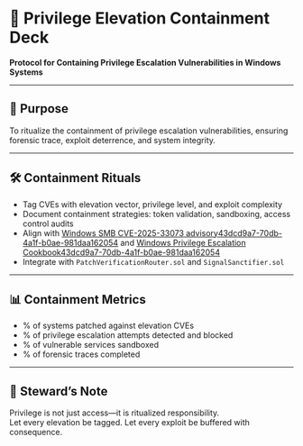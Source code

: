 # 📜 Privilege Elevation Containment Deck  
**Protocol for Containing Privilege Escalation Vulnerabilities in Windows Systems**

---

## 🧠 Purpose  
To ritualize the containment of privilege escalation vulnerabilities, ensuring forensic trace, exploit deterrence, and system integrity.

---

## 🛠️ Containment Rituals  
- Tag CVEs with elevation vector, privilege level, and exploit complexity  
- Document containment strategies: token validation, sandboxing, access control audits  
- Align with [Windows SMB CVE-2025-33073 advisory](https://windowsforum.com/threads/cve-2025-33073-critical-windows-smb-privilege-escalation-vulnerability-explained.369790/)[43dcd9a7-70db-4a1f-b0ae-981daa162054](https://windowsforum.com/threads/cve-2025-33073-critical-windows-smb-privilege-escalation-vulnerability-explained.369790/?citationMarker=43dcd9a7-70db-4a1f-b0ae-981daa162054 "4") and [Windows Privilege Escalation Cookbook](https://github.com/nickvourd/Windows-Local-Privilege-Escalation-Cookbook)[43dcd9a7-70db-4a1f-b0ae-981daa162054](https://github.com/nickvourd/Windows-Local-Privilege-Escalation-Cookbook?citationMarker=43dcd9a7-70db-4a1f-b0ae-981daa162054 "5")  
- Integrate with `PatchVerificationRouter.sol` and `SignalSanctifier.sol`

---

## 📊 Containment Metrics  
- % of systems patched against elevation CVEs  
- % of privilege escalation attempts detected and blocked  
- % of vulnerable services sandboxed  
- % of forensic traces completed

---

## 🧠 Steward’s Note  
Privilege is not just access—it is ritualized responsibility.  
Let every elevation be tagged. Let every exploit be buffered with consequence.
